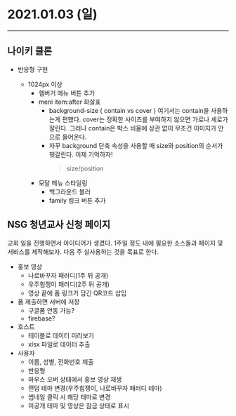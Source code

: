 # 2021.01.03 (일)

---

## 나이키 클론

- 반응형 구현

  - 1024px 이상
    - 햄버거 메뉴 버튼 추가
    - meni item:after 화살표
      - background-size ( contain vs cover )
        여기서는 contain을 사용하는게 편했다.
        cover는 정확한 사이즈를 부여하지 않으면 가로나 세로가 잘린다.
        그러나 contain은 박스 비율에 상관 없이 무조건 이미지가 안으로 들어온다.
      - 자꾸 background 단축 속성을 사용할 때 size와 position의 순서가 헷갈린다.
        이제 기억하자!
        > size/position
    - 모달 메뉴 스타일링
      - 백그라운드 블러
      - family 링크 버튼 추가

## NSG 청년교사 신청 페이지

교회 일을 진행하면서 아이디어가 생겼다.
1주일 정도 내에 필요한 소스들과 페이지 및 서비스를 제작해보자.
다음 주 실사용하는 것을 목표로 한다.

- 홍보 영상
  - 나로바꾸자 패러디(1주 뒤 공개)
  - 우주힙쟁이 패러디(2주 뒤 공개)
  - 영상 끝에 폼 링크가 담긴 QR코드 삽입
- 폼 제출하면 서버에 저장
  - 구글폼 연동 가능?
  - firebase?
- 호스트
  - 테이블로 데이터 미리보기
  - xlsx 파일로 데이터 추출
- 사용자
  - 이름, 성별, 전화번호 제출
  - 반응형
  - 마우스 오버 상태에서 홍보 영상 재생
  - 랜덤 테마 변경(우주힙쟁이, 나로바꾸자 패러디 테마)
  - 썸네일 클릭 시 해당 테마로 변경
  - 미공개 테마 및 영상은 잠금 상태로 표시
